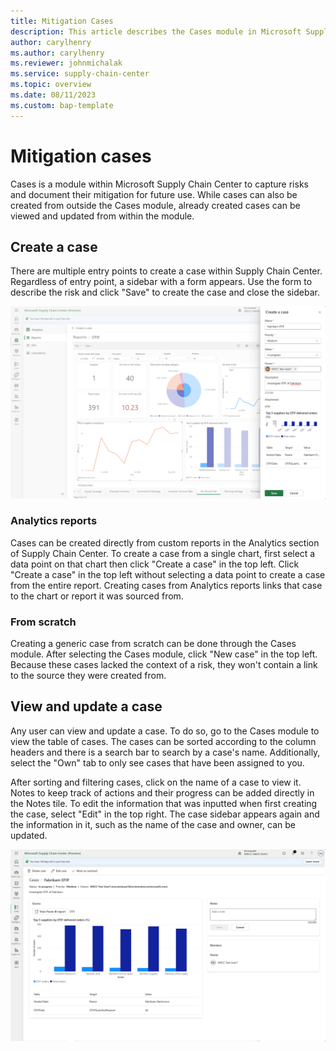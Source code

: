 ```yaml
---
title: Mitigation Cases
description: This article describes the Cases module in Microsoft Supply Chain Center.
author: carylhenry
ms.author: carylhenry
ms.reviewer: johnmichalak
ms.service: supply-chain-center
ms.topic: overview
ms.date: 08/11/2023
ms.custom: bap-template
---
```


# Mitigation cases

Cases is a module within Microsoft Supply Chain Center to capture risks and document their mitigation for future use. While cases can also be created from outside the Cases module, already created cases can be viewed and updated from within the module.

## Create a case

There are multiple entry points to create a case within Supply Chain Center. Regardless of entry point, a sidebar with a form appears. Use the form to describe the risk and click "Save" to create the case and close the sidebar.

![Screenshot of a case being made from an Analytics report.](media/create-case.png)

### Analytics reports

Cases can be created directly from custom reports in the Analytics section of Supply Chain Center. To create a case from a single chart, first select a data point on that chart then click "Create a case" in the top left. Click "Create a case" in the top left without selecting a data point to create a case from the entire report. Creating cases from Analytics reports links that case to the chart or report it was sourced from.

### From scratch

Creating a generic case from scratch can be done through the Cases module. After selecting the Cases module, click "New case" in the top left. Because these cases lacked the context of a risk, they won't contain a link to the source they were created from.

## View and update a case

Any user can view and update a case. To do so, go to the Cases module to view the table of cases. The cases can be sorted according to the column headers and there is a search bar to search by a case's name. Additionally, select the "Own" tab to only see cases that have been assigned to you.

After sorting and filtering cases, click on the name of a case to view it. Notes to keep track of actions and their progress can be added directly in the Notes tile. To edit the information that was inputted when first creating the case, select "Edit" in the top right. The case sidebar appears again and the information in it, such as the name of the case and owner, can be updated.

![Screenshot of the details of a case made from an Analytics chart.](media/case-details.png)
